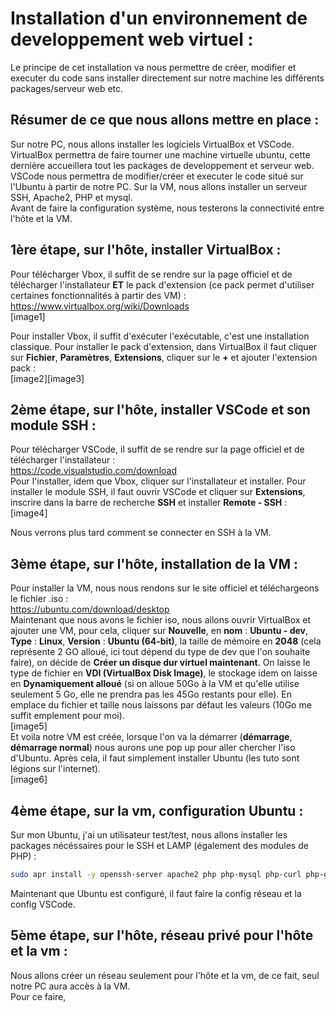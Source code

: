 # Installation d'un environnement de developpement web virtuel :
Le principe de cet installation va nous permettre de créer, modifier et executer du code sans installer directement sur notre machine les différents packages/serveur web etc.

## Résumer de ce que nous allons mettre en place :
Sur notre PC, nous allons installer les logiciels VirtualBox et VSCode. VirtualBox permettra de faire tourner une machine virtuelle ubuntu, cette dernière 
accueillera tout les packages de developpement et serveur web. VSCode nous permettra de modifier/créer et executer le code situé sur l'Ubuntu à partir de 
notre PC. Sur la VM, nous allons installer un serveur SSH, Apache2, PHP et mysql.</br>
Avant de faire la configuration système, nous testerons la connectivité entre l'hôte et la VM.

## 1ère étape, sur l'hôte, installer VirtualBox :
Pour télécharger Vbox, il suffit de se rendre sur la page officiel et de télécharger l'installateur **ET** le pack d'extension (ce pack permet d'utiliser certaines 
fonctionnalités à partir des VM) :</br>
<https://www.virtualbox.org/wiki/Downloads></br>
[image1]

Pour installer Vbox, il suffit d'exécuter l'exécutable, c'est une installation classique. Pour installer le pack d'extension, dans VirtualBox
il faut cliquer sur **Fichier**, **Paramètres**, **Extensions**, cliquer sur le **+** et ajouter l'extension pack :</br>
[image2][image3]

## 2ème étape, sur l'hôte, installer VSCode et son module SSH :
Pour télécharger VSCode, il suffit de se rendre sur la page officiel et de télécharger l'installateur :</br>
<https://code.visualstudio.com/download></br>
Pour l'installer, idem que Vbox, cliquer sur l'installateur et installer. Pour installer le module SSH, il faut ouvrir VSCode et cliquer sur 
**Extensions**, inscrire dans la barre de recherche **SSH** et installer **Remote - SSH** :</br>
[image4]

Nous verrons plus tard comment se connecter en SSH à la VM.

## 3ème étape, sur l'hôte, installation de la VM :
Pour installer la VM, nous nous rendons sur le site officiel et téléchargeons le fichier .iso :</br>
<https://ubuntu.com/download/desktop></br>
Maintenant que nous avons le fichier iso, nous allons ouvrir VirtualBox et ajouter une VM, pour cela, cliquer sur **Nouvelle**, en **nom** : **Ubuntu - dev**, **Type** : **Linux**, 
**Version** : **Ubuntu (64-bit)**, la taille de mémoire en **2048** (cela représente 2 GO alloué, ici tout dépend du type de dev que l'on souhaite faire),
on décide de **Créer un disque dur virtuel maintenant**. On laisse le type de fichier en **VDI (VirtualBox Disk Image)**, le stockage idem on laisse en 
**Dynamiquement alloué** (si on alloue 50Go à la VM et qu'elle utilise seulement 5 Go, elle ne prendra pas les 45Go restants pour elle). En emplace du fichier et 
taille nous laissons par défaut les valeurs (10Go me suffit emplement pour moi). </br>
[image5]
</br>Et voila notre VM est créée, lorsque l'on va la démarrer (**démarrage**, **démarrage normal**) nous aurons une pop up pour aller chercher l'iso d'Ubuntu. Après cela,
il faut simplement installer Ubuntu (les tuto sont légions sur l'internet).</br>
[image6]

## 4ème étape, sur la vm, configuration Ubuntu :
Sur mon Ubuntu, j'ai un utilisateur test/test, nous allons installer les packages nécéssaires pour le SSH et LAMP (également des modules de PHP) :
```bash
sudo apr install -y openssh-server apache2 php php-mysql php-curl php-gd php-intl php-json php-mbstring php-xml php-zip mysql-server phpmyadmin 
```
Maintenant que Ubuntu est configuré, il faut faire la config réseau et la config VSCode.

## 5ème étape, sur l'hôte, réseau privé pour l'hôte et la vm :
Nous allons créer un réseau seulement pour l'hôte et la vm, de ce fait, seul notre PC aura accès à la VM.</br>
Pour ce faire, 